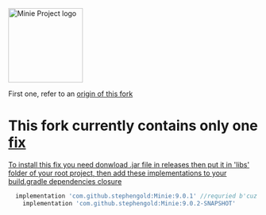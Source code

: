 <img height="150" src="https://i.imgur.com/YEPFEcx.png" alt="Minie Project logo">

First one, refer to an <a href="https://github.com/stephengold/Minie"> origin of this fork </a>

<h1>This fork currently contains only one <a href=https://github.com/stephengold/Minie/commit/a69541ef4716236460510c8b2d92b13fb664739d>fix</h1>

To install this fix you need donwload .jar file in releases then put it in 'libs' folder of your root project,  then add these implementations to your build.gradle dependencies closure
```groovy
  implementation 'com.github.stephengold:Minie:9.0.1' //requried b'cuz it loads native libs , while my 9.0.2 doesn't.
    implementation 'com.github.stephengold:Minie:9.0.2-SNAPSHOT'
```
